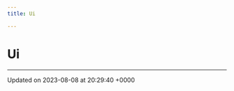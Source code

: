 ```yaml
---
title: Ui

---
```


# Ui








-------------------------------

Updated on 2023-08-08 at 20:29:40 +0000